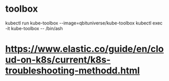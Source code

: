 





# toolbox
kubectl run kube-toolbox --image=qbituniverse/kube-toolbox
kubectl exec -it kube-toolbox -- /bin/ash



# https://www.elastic.co/guide/en/cloud-on-k8s/current/k8s-troubleshooting-methodd.html